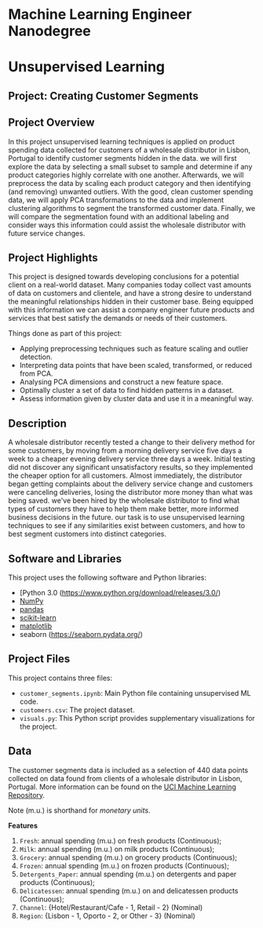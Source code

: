 # Machine Learning Engineer Nanodegree
# Unsupervised Learning
## Project: Creating Customer Segments

## Project Overview
In this project unsupervised learning techniques is applied on product spending data collected for customers of a wholesale distributor in Lisbon, Portugal to identify customer segments hidden in the data. we will first explore the data by selecting a small subset to sample and determine if any product categories highly correlate with one another. Afterwards, we will preprocess the data by scaling each product category and then identifying (and removing) unwanted outliers. With the good, clean customer spending data, we will apply PCA transformations to the data and implement clustering algorithms to segment the transformed customer data. Finally, we will compare the segmentation found with an additional labeling and consider ways this information could assist the wholesale distributor with future service changes.

## Project Highlights
This project is designed  towards developing conclusions for a potential client on a real-world dataset. Many companies today collect vast amounts of data on customers and clientele, and have a strong desire to understand the meaningful relationships hidden in their customer base. Being equipped with this information we can assist a company engineer future products and services that best satisfy the demands or needs of their customers.

Things done as part of  this project:

- Applying preprocessing techniques such as feature scaling and outlier detection.
- Interpreting data points that have been scaled, transformed, or reduced from PCA.
- Analysing PCA dimensions and construct a new feature space.
- Optimally cluster a set of data to find hidden patterns in a dataset.
- Assess information given by cluster data and use it in a meaningful way.

## Description
A wholesale distributor recently tested a change to their delivery method for some customers, by moving from a morning delivery service five days a week to a cheaper evening delivery service three days a week. Initial testing did not discover any significant unsatisfactory results, so they implemented the cheaper option for all customers. Almost immediately, the distributor began getting complaints about the delivery service change and customers were canceling deliveries, losing the distributor more money than what was being saved. we've been hired by the wholesale distributor to find what types of customers they have to help them make better, more informed business decisions in the future. our task is to use unsupervised learning techniques to see if any similarities exist between customers, and how to best segment customers into distinct categories.

## Software and Libraries
This project uses the following software and Python libraries:

- [Python 3.0 (https://www.python.org/download/releases/3.0/)
- [NumPy](http://www.numpy.org/)
- [pandas](http://pandas.pydata.org/)
- [scikit-learn](http://scikit-learn.org/stable/)
- [matplotlib](http://matplotlib.org/)
- seaborn (https://seaborn.pydata.org/)




## Project Files


This project contains three files:

- `customer_segments.ipynb`: Main Python file containing unsupervised ML code. 
- `customers.csv`: The project dataset. 
- `visuals.py`: This Python script provides supplementary visualizations for the project. 

## Data

The customer segments data is included as a selection of 440 data points collected on data found from clients of a wholesale distributor in Lisbon, Portugal. More information can be found on the [UCI Machine Learning Repository](https://archive.ics.uci.edu/ml/datasets/Wholesale+customers).

Note (m.u.) is shorthand for *monetary units*.

**Features**
1) `Fresh`: annual spending (m.u.) on fresh products (Continuous); 
2) `Milk`: annual spending (m.u.) on milk products (Continuous); 
3) `Grocery`: annual spending (m.u.) on grocery products (Continuous); 
4) `Frozen`: annual spending (m.u.) on frozen products (Continuous);
5) `Detergents_Paper`: annual spending (m.u.) on detergents and paper products (Continuous);
6) `Delicatessen`: annual spending (m.u.) on and delicatessen products (Continuous); 
7) `Channel`: {Hotel/Restaurant/Cafe - 1, Retail - 2} (Nominal)
8) `Region`: {Lisbon - 1, Oporto - 2, or Other - 3} (Nominal) 

